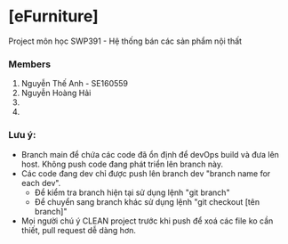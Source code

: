 # [eFurniture]
  Project môn học SWP391 - Hệ thống bán các sản phẩm nội thất

### Members
  1. Nguyễn Thế Anh - SE160559
  2. Nguyễn Hoàng Hải
  3.
  4.
### Lưu ý:
  - Branch main để chứa các code đã ổn định để devOps build và đưa lên host. Không push code đang phát triển lên branch này. 
  - Các code đang dev chỉ được push lên branch dev "branch name for each dev".
    - Để kiểm tra branch hiện tại sử dụng lệnh "git branch"
    - Để chuyển sang branch khác sử dụng lệnh "git checkout [tên branch]"
  - Mọi người chú ý CLEAN project trước khi push để xoá các file ko cần thiết, pull request dễ dàng hơn.